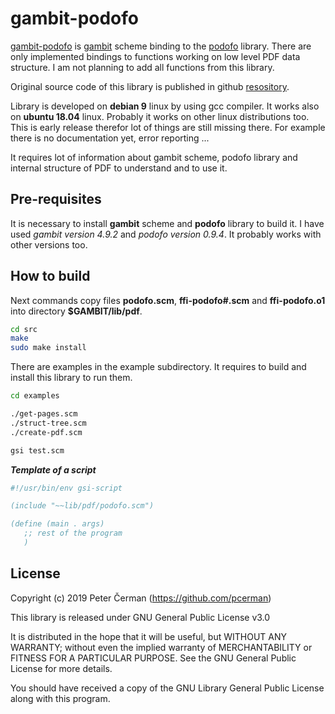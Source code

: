 # gambit-podofo

[gambit-podofo](https://github.com/pcerman/gambit-podofo) is
[gambit](http://gambitscheme.org) scheme binding to the
[podofo](http://podofo.sourceforge.net) library. There are only implemented
bindings to functions working on low level PDF data structure. I am not planning
to add all functions from this library.

Original source code of this library is published in github
[resository](https://github.com/pcerman/gambit-podofo).

Library is developed on **debian 9** linux by using  gcc compiler. It works also
on **ubuntu 18.04** linux. Probably it works on other linux distributions too.
This is early release therefor lot of things are still missing there. For example
there is no documentation yet, error reporting ...

It requires lot of information about gambit scheme, podofo library and internal
structure of PDF to understand and to use it.

## Pre-requisites

It is necessary to install **gambit** scheme and **podofo** library to build it.
I have used _gambit version 4.9.2_ and _podofo version 0.9.4_. It probably works
with other versions too.

## How to build

Next commands copy files **podofo.scm**, **ffi-podofo#.scm** and **ffi-podofo.o1**
into directory **$GAMBIT/lib/pdf**.

``` bash
cd src
make
sudo make install
```

There are examples in the example subdirectory. It requires to build and install
this library to run them.

``` bash
cd examples

./get-pages.scm
./struct-tree.scm
./create-pdf.scm

gsi test.scm
```

_**Template of a script**_

``` scheme
#!/usr/bin/env gsi-script

(include "~~lib/pdf/podofo.scm")

(define (main . args)
   ;; rest of the program
   )
```

## License

Copyright (c) 2019 Peter Čerman (https://github.com/pcerman)

This library is released under GNU General Public License v3.0

It is distributed in the hope that it will be useful, but WITHOUT ANY WARRANTY;
without even the implied warranty of MERCHANTABILITY or FITNESS FOR A PARTICULAR
PURPOSE. See the GNU General Public License for more details.

You should have received a copy of the GNU Library General Public License along
with this program.
